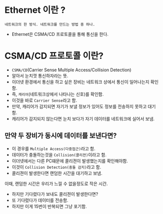 # Ethernet 이란 ?
    네트워크의 한 방식. 네트워크를 만드는 방법 중 하나.

* Ethernet은 CSMA/CD 프로토콜을 통해 통신을 한다.

# CSMA/CD 프로토콜 이란?
* `CSMA/CD`(Carrier Sense Multiple Access/Collision Detection)
* 알아서 눈치껏 통신하자라는 뜻.
* 이더넷 환경에서 통신을 하고 싶은 장비는 네트워크 상에서 통신이 일어나는지 확인함.
* 즉, `캐리어`(네트워크상에서 나타나는 신호)를 확인함.
* 이것을 바로 `Carrier Sense`라고 함.
* 만약, 캐리어가 감지되면 자기가 보낼 정보가 있어도 정보를 전송하지 못하고 대기함.
* 캐리어가 감지되지 않는다면 눈치 보다가 자기 데이터를 네트워크에 실어서 보냄.
## 만약 두 장비가 동시에 데이터를 보낸다면?
* 이 경우를 `Multiple Access(다중접근)`라고 함.
* 데이터가 충돌하는것을 `Collision(콜리젼)`이라고 함.
* 이더넷에서는 다른 PC떄문에 콜리젼이 발생했는지를 확인해야함.
* 이것이 `Collision Detection(충돌 감지)`라고 함.
* 콜리젼이 발생한다면 랜덤한 시간을 대기하고 보냄.

이때, 랜덤한 시간은 우리가 느낄 수 없을정도로 작은 시간.
* 하지만 기다렸다가 보내도 콜리젼이 발생한다면?
* 또 기다렸다가 데이터를 전송함.
* 하지만 이게 15번이 반복되면 그냥 포기함.


